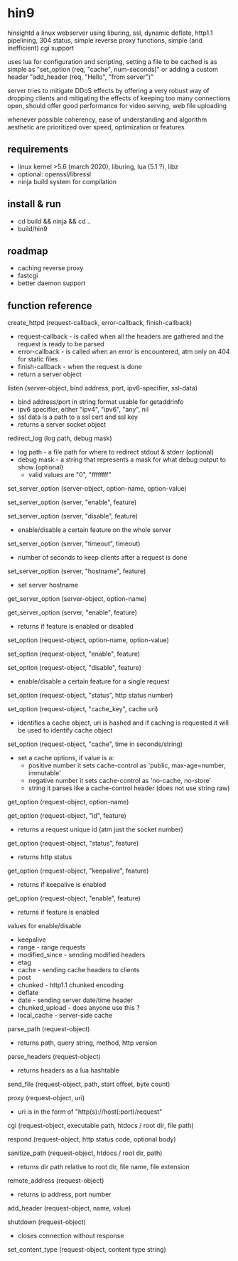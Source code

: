 hin9
====

hinsightd a linux webserver using liburing, ssl, dynamic deflate, http1.1 pipelining, 304 status, simple reverse proxy functions, simple (and inefficient) cgi support

uses lua for configuration and scripting, setting a file to be cached is as simple as "set\_option (req, "cache", num-seconds)" or adding a custom header "add\_header (req, "Hello", "from server")"

server tries to mitigate DDoS effects by offering a very robust way of dropping clients and mitigating the effects of keeping too many connections open, should offer good performance for video serving, web file uploading

whenever possible coherency, ease of understanding and algorithm aesthetic are prioritized over speed, optimization or features


requirements
------------

* linux kernel >5.6 (march 2020), liburing, lua (5.1 ?), libz
* optional: openssl/libressl
* ninja build system for compilation


install & run
-------------

* cd build && ninja && cd ..
* build/hin9


roadmap
-------

* caching reverse proxy
* fastcgi
* better daemon support


function reference
------------------

create\_httpd (request-callback, error-callback, finish-callback)
  * request-callback - is called when all the headers are gathered and the request is ready to be parsed
  * error-callback - is called when an error is encountered, atm only on 404 for static files
  * finish-callback - when the request is done
  * return a server object

listen (server-object, bind address, port, ipv6-specifier, ssl-data)
  * bind address/port in string format usable for getaddrinfo
  * ipv6 specifier, either "ipv4", "ipv6", "any", nil
  * ssl data is a path to a ssl cert and ssl key
  * returns a server socket object

redirect\_log (log path, debug mask)
  * log path - a file path for where to redirect stdout & stderr (optional)
  * debug mask - a string that represents a mask for what debug output to show (optional)
    * valid values are "0", "ffffffff"

set\_server\_option (server-object, option-name, option-value)

set\_server\_option (server, "enable", feature)

set\_server\_option (server, "disable", feature)
  * enable/disable a certain feature on the whole server

set\_server\_option (server, "timeout", timeout)
  * number of seconds to keep clients after a request is done

set\_server\_option (server, "hostname", feature)
  * set server hostname

get\_server\_option (server-object, option-name)

get\_server\_option (server, "enable", feature)
  * returns if feature is enabled or disabled

set\_option (request-object, option-name, option-value)

set\_option (request-object, "enable", feature)

set\_option (request-object, "disable", feature)
  * enable/disable a certain feature for a single request

set\_option (request-object, "status", http status number)

set\_option (request-object, "cache\_key", cache uri)
  * identifies a cache object, uri is hashed and if caching is requested it will be used to identify cache object

set\_option (request-object, "cache", time in seconds/string)
  * set a cache options, if value is a:
    * positive number it sets cache-control as 'public, max-age=number, immutable'
    * negative number it sets cache-control as 'no-cache, no-store'
    * string it parses like a cache-control header (does not use string raw)

get\_option (request-object, option-name)

get\_option (request-object, "id", feature)
  * returns a request unique id (atm just the socket number)

get\_option (request-object, "status", feature)
  * returns http status

get\_option (request-object, "keepalive", feature)
  * returns if keepalive is enabled

get\_option (request-object, "enable", feature)
  * returns if feature is enabled

values for enable/disable
  * keepalive
  * range - range requests
  * modified\_since - sending modified headers
  * etag
  * cache - sending cache headers to clients
  * post
  * chunked - http1.1 chunked encoding
  * deflate
  * date - sending server date/time header
  * chunked\_upload - does anyone use this ?
  * local\_cache - server-side cache

parse\_path (request-object)
  * returns path, query string, method, http version

parse\_headers (request-object)
  * returns headers as a lua hashtable

send\_file (request-object, path, start offset, byte count)

proxy (request-object, uri)
  * uri is in the form of "http(s)://host(:port)/request"

cgi (request-object, executable path, htdocs / root dir, file path)

respond (request-object, http status code, optional body)

sanitize\_path (request-object, htdocs / root dir, path)
  * returns dir path relative to root dir, file name, file extension

remote\_address (request-object)
  * returns ip address, port number

add\_header (request-object, name, value)

shutdown (request-object)
  * closes connection without response

set\_content\_type (request-object, content type string)




